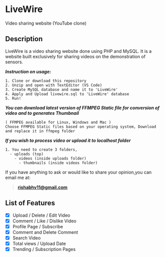 # LiveWire
Video sharing website (YouTube clone)


## Description
LiveWire is a video sharing website done using PHP and MySQL. It is a website built exclusively for sharing videos on the demonstration of sensors.



***Instruction on usage:***
````
1. Clone or download this repository
2. Unzip and open with TextEditor (VS Code)
3. Create MySQL database and name it to 'LiveWire'
4. Apply and Upload livewire.sql to 'LiveWire' database
5. Run!
````

***You can download latest version of FFMPEG Static file for conversion of video and to generates Thumbnail***
````
( FFMPEG available for Linux, Windows and Mac )
Choose FFMPEG Static files based on your operating system, Download and replace it in ffmpeg folder
````

***If you wish to process video or upload it to localhost folder***
````
1. You need to create 3 folders,
  - uploads (top)
    - videos (inside uploads folder)
      - thumbnails (inside videos folder)
````

If you have anything to ask or would like to share your opinion,you can email me at:
> **rishabhv11@gmail.com**

## List of Features
- [x] Upload / Delete / Edit Video
- [x] Comment / Like / Dislike Video
- [x] Profile Page / Subscribe
- [x] Comment and Delete Comment
- [x] Search Video
- [x] Total views / Upload Date
- [x] Trending / Subscription Pages
